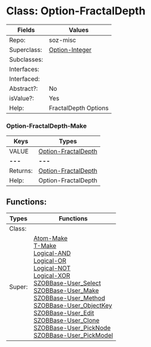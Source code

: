 
# Class:	Option-FractalDepth

| Fields | Values |
| --------- | --------- |
| Repo: | soz-misc |
| Superclass: | [Option-Integer](Option-Integer.html) |
| Subclasses: |  |
| Interfaces: |  |
| Interfaced: |  |
| Abstract?: | No |
| isValue?: | Yes |
| Help: | FractalDepth Options |

### Option-FractalDepth-Make

| Keys | Types |
| --------- | --------- |
| VALUE | [Option-FractalDepth](Option-FractalDepth.html) |
| **---** | **---** |
| Returns: | [Option-FractalDepth](Option-FractalDepth.html) |
| Help: | Option-FractalDepth |


## Functions:

| Types | Functions |
| --------- | --------- |
| Class: |  |
| Super: | [Atom-Make](Atom.html) <br> [T-Make](T.html) <br> [Logical-AND](Logical.html) <br> [Logical-OR](Logical.html) <br> [Logical-NOT](Logical.html) <br> [Logical-XOR](Logical.html) <br> [SZOBBase-User_Select](SZOBBase.html) <br> [SZOBBase-User_Make](SZOBBase.html) <br> [SZOBBase-User_Method](SZOBBase.html) <br> [SZOBBase-User_ObjectKey](SZOBBase.html) <br> [SZOBBase-User_Edit](SZOBBase.html) <br> [SZOBBase-User_Clone](SZOBBase.html) <br> [SZOBBase-User_PickNode](SZOBBase.html) <br> [SZOBBase-User_PickModel](SZOBBase.html) |


